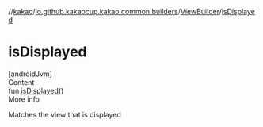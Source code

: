 //[kakao](../../../index.md)/[io.github.kakaocup.kakao.common.builders](../index.md)/[ViewBuilder](index.md)/[isDisplayed](is-displayed.md)



# isDisplayed  
[androidJvm]  
Content  
fun [isDisplayed](is-displayed.md)()  
More info  


Matches the view that is displayed

  



